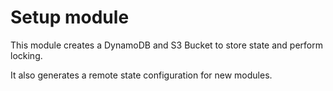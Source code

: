 # Setup module

This module creates a DynamoDB and S3 Bucket to store state and perform locking.

It also generates a remote state configuration for new modules.
